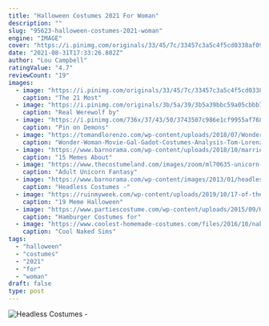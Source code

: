 ```yaml
---
title: "Halloween Costumes 2021 For Woman"
description: ""
slug: "95623-halloween-costumes-2021-woman"
engine: "IMAGE"
cover: "https://i.pinimg.com/originals/33/45/7c/33457c3a5c4f5cd0338af09be02f9fb1.jpg"
date: "2021-08-31T17:33:26.802Z"
author: "Lou Campbell"
ratingValue: "4.7"
reviewCount: "19"
images:
  - image: "https://i.pinimg.com/originals/33/45/7c/33457c3a5c4f5cd0338af09be02f9fb1.jpg"
    caption: "The 21 Most"
  - image: "https://i.pinimg.com/originals/3b/5a/39/3b5a39bbc59a05cbbb7976475b17f1cb.jpg"
    caption: "Real Werewolf by"
  - image: "https://i.pinimg.com/736x/37/43/50/3743507c986e1cf9955af768c94222c3.jpg"
    caption: "Pin on Demons"
  - image: "https://tomandlorenzo.com/wp-content/uploads/2018/07/Wonder-Woman-Movie-Gal-Gadot-Costumes-Analysis-Tom-Lorenzo-Site-24.jpg"
    caption: "Wonder-Woman-Movie-Gal-Gadot-Costumes-Analysis-Tom-Lorenzo-Site 24"
  - image: "https://www.barnorama.com/wp-content/uploads/2018/10/married_life_meme_10.jpg"
    caption: "15 Memes About"
  - image: "https://www.thecostumeland.com/images/zoom/ml70635-unicorn-fantasy-woman_1.jpg"
    caption: "Adult Unicorn Fantasy"
  - image: "https://www.barnorama.com/wp-content/images/2013/01/headless_man_and_headless_woman_costumes/13-headless_man_and_headless_woman_costumes.jpg"
    caption: "Headless Costumes -"
  - image: "https://ruinmyweek.com/wp-content/uploads/2019/10/17-of-the-best-meme-halloween-costumes-of-2019-3.jpg"
    caption: "19 Meme Halloween"
  - image: "https://www.partiescostume.com/wp-content/uploads/2015/09/Hamburger-Women-Costumes.jpg"
    caption: "Hamburger Costumes for"
  - image: "https://www.coolest-homemade-costumes.com/files/2016/10/naked-sims-152730.jpg"
    caption: "Cool Naked Sims"
tags:
  - "halloween"
  - "costumes"
  - "2021"
  - "for"
  - "woman"
draft: false
type: post
---
```



![Headless Costumes -](https://www.barnorama.com/wp-content/images/2013/01/headless_man_and_headless_woman_costumes/13-headless_man_and_headless_woman_costumes.jpg "Headless Costumes -")


<!--inArticleAds-->

<!--galleryOne-->


<!--inArticleAds-->

<!--galleryTwo-->


<!--galleryThree-->

